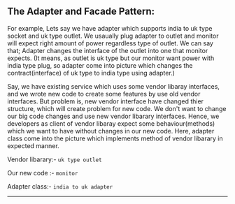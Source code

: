 ****The Adapter and Facade Pattern:****
--

For example, Lets say we have adapter which supports india to uk type socket and uk type outlet. We usaually plug adapter to outlet and monitor will expect right amount of power regardless type of outlet. We can say that; Adapter changes the interface of the outlet into one that monitor expects. (It means, as outlet is uk type but our monitor want power with india type plug, so adapter come into picture which changes the contract(interface) of uk type to india type using adapter.)

Say, we have existing service which uses some vendor libaray interfaces, and we wrote new code to create some features by use old vendor interfaces.
But problem is, new vendor interface have changed thier structure, which will create problem for new code.
We don't want to change our big code changes and use new vendor libarary interfaces. Hence, we developers as client of vendor libaray expect some behaviour(methods) which we want to have without changes in our new code. 
Here, adapter class come into the picture which implements method of vendor libarary in expected manner.

Vendor libarary:- `uk type outlet`

Our new code :- `monitor`

Adapter class:- `india to uk adapter`

----

